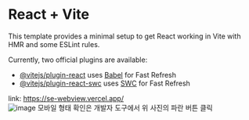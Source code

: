 # React + Vite

This template provides a minimal setup to get React working in Vite with HMR and some ESLint rules.

Currently, two official plugins are available:

- [@vitejs/plugin-react](https://github.com/vitejs/vite-plugin-react/blob/main/packages/plugin-react/README.md) uses [Babel](https://babeljs.io/) for Fast Refresh
- [@vitejs/plugin-react-swc](https://github.com/vitejs/vite-plugin-react-swc) uses [SWC](https://swc.rs/) for Fast Refresh

link: https://se-webview.vercel.app/
<br/>
![image](https://github.com/YusungAN/se-webview/assets/52990109/13f1c178-0870-45b4-a434-972640daf153)
모바일 형태 확인은 개발자 도구에서 위 사진의 파란 버튼 클릭
